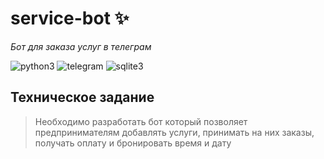 # service-bot ✨
_Бот для заказа услуг в телеграм_
 
![python3](https://img.shields.io/badge/Python-14354C?style=for-the-badge&logo=python&logoColor=white)
![telegram](https://img.shields.io/badge/Telegram-2CA5E0?style=for-the-badge&logo=telegram&logoColor=white)
![sqlite3](https://img.shields.io/badge/SQLite-9B59B6?style=for-the-badge&logo=sqlite&logoColor=white)

## Техническое задание
>
>Необходимо разработать бот который позволяет предпринимателям добавлять услуги, принимать на них заказы, получать оплату и бронировать время и дату
